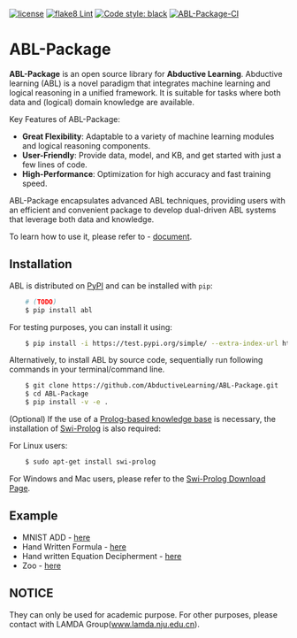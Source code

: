 [![license](https://img.shields.io/github/license/mashape/apistatus.svg?maxAge=2592000)](https://github.com/AbductiveLearning/ABL-Package/blob/Dev/LICENSE)
[![flake8 Lint](https://github.com/AbductiveLearning/ABL-Package/actions/workflows/lint.yaml/badge.svg?branch=Dev)](https://github.com/AbductiveLearning/ABL-Package/actions/workflows/lint.yaml)
[![Code style: black](https://img.shields.io/badge/code%20style-black-000000.svg)](https://github.com/psf/black)
[![ABL-Package-CI](https://github.com/AbductiveLearning/ABL-Package/actions/workflows/build-and-test.yaml/badge.svg?branch=Dev)](https://github.com/AbductiveLearning/ABL-Package/actions/workflows/build-and-test.yaml)

# ABL-Package

**ABL-Package** is an open source library for **Abductive Learning**. 
Abductive learning (ABL) is a novel paradigm that integrates machine learning
and logical reasoning in a unified framework. It is suitable for tasks
where both data and (logical) domain knowledge are available. 

Key Features of ABL-Package:

- **Great Flexibility**: Adaptable to a variety of machine learning modules and logical reasoning components.
- **User-Friendly**: Provide data, model, and KB, and get started with just a few lines of code.
- **High-Performance**: Optimization for high accuracy and fast training speed.

ABL-Package encapsulates advanced ABL techniques, providing users with
an efficient and convenient package to develop dual-driven ABL systems 
that leverage both data and knowledge.

To learn how to use it, please refer to - [document](https://www.lamda.nju.edu.cn/abl_test/docs/build/html/Overview/Abductive-Learning.html).

## Installation

ABL is distributed on [PyPI](https://pypi.org/) and can be installed with ``pip``:

```bash
    # (TODO)
    $ pip install abl
```

For testing purposes, you can install it using:

```bash
    $ pip install -i https://test.pypi.org/simple/ --extra-index-url https://mirrors.nju.edu.cn/pypi/web/simple/ abl
```
    
Alternatively, to install ABL by source code, sequentially run following commands in your terminal/command line.

```bash
    $ git clone https://github.com/AbductiveLearning/ABL-Package.git
    $ cd ABL-Package
    $ pip install -v -e .
```

(Optional) If the use of a [Prolog-based knowledge base](https://www.lamda.nju.edu.cn/abl_test/docs/build/html/Intro/Reasoning.html#prolog) is necessary, the installation of [Swi-Prolog](https://www.swi-prolog.org/) is also required:

For Linux users:

```bash
    $ sudo apt-get install swi-prolog
```

For Windows and Mac users, please refer to the [Swi-Prolog Download Page](https://www.swi-prolog.org/Download.html).

## Example 
+ MNIST ADD - [here](https://github.com/AbductiveLearning/ABL-Package/blob/Dev/examples/mnist_add)
+ Hand Written Formula - [here](https://github.com/AbductiveLearning/ABL-Package/blob/Dev/examples/hwf)
+ Hand written Equation Decipherment - [here](https://github.com/AbductiveLearning/ABL-Package/tree/Dev/examples/hed)
+ Zoo - [here](https://github.com/AbductiveLearning/ABL-Package/tree/Dev/examples/zoo)

## NOTICE 
They can only be used for academic purpose. For other purposes, please contact with LAMDA Group(www.lamda.nju.edu.cn).

